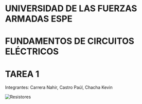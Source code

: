 # UNIVERSIDAD DE LAS FUERZAS ARMADAS ESPE
# FUNDAMENTOS DE CIRCUITOS ELÉCTRICOS
# TAREA 1
Integrantes: Carrera Nahir, Castro Paúl, Chacha Kevin


![Resistores](https://user-images.githubusercontent.com/93786746/140653279-22e0dceb-a0c6-4c72-b3c2-2d0419c1da20.png)
